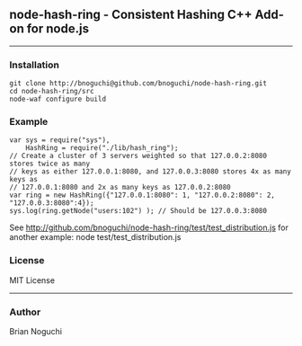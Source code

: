 ## node-hash-ring - Consistent Hashing C++ Add-on for node.js
---

### Installation
    git clone http://bnoguchi@github.com/bnoguchi/node-hash-ring.git
    cd node-hash-ring/src
    node-waf configure build

### Example
    var sys = require("sys"),
        HashRing = require("./lib/hash_ring");
    // Create a cluster of 3 servers weighted so that 127.0.0.2:8080 stores twice as many 
    // keys as either 127.0.0.1:8080, and 127.0.0.3:8080 stores 4x as many keys as 
    // 127.0.0.1:8080 and 2x as many keys as 127.0.0.2:8080
    var ring = new HashRing({"127.0.0.1:8080": 1, "127.0.0.2:8080": 2, "127.0.0.3:8080":4});
    sys.log(ring.getNode("users:102") ); // Should be 127.0.0.3:8080

See http://github.com/bnoguchi/node-hash-ring/test/test_distribution.js for another example:
    node test/test_distribution.js

### License
MIT License

---
### Author
Brian Noguchi
